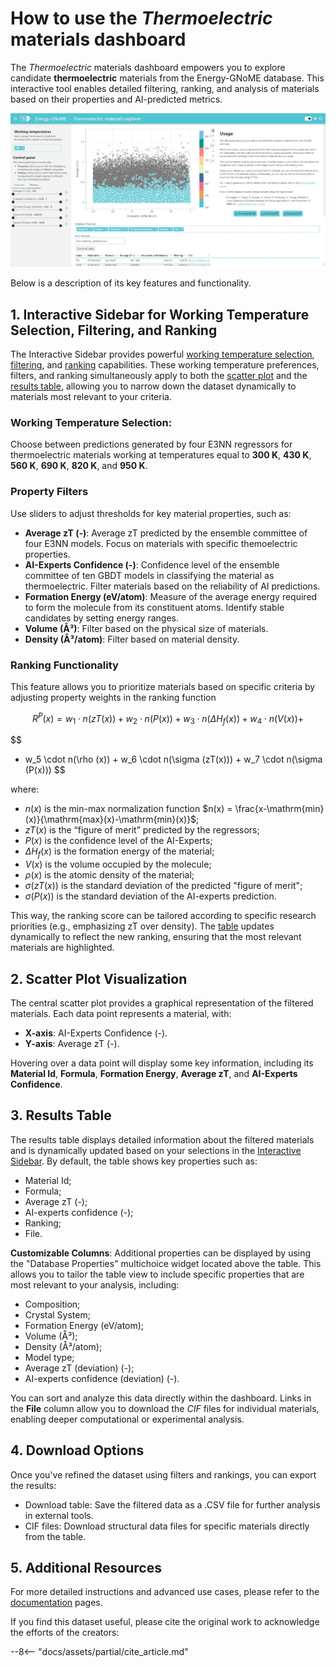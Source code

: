 # How to use the *Thermoelectric* materials dashboard

<div class="grid cards" markdown>

The *Thermoelectric* materials dashboard empowers you to explore candidate **thermoelectric** materials from the Energy-GNoME database. This interactive tool enables detailed filtering, ranking, and analysis of materials based on their properties and AI-predicted metrics.

</div>

<div class="grid cards" markdown>

![Web page](../../assets/thermoelectrics/webpage.jpeg)

</div>

<div class="grid cards" markdown>

Below is a description of its key features and functionality.

</div>

## 1. Interactive Sidebar for Working Temperature Selection, Filtering, and Ranking

The Interactive Sidebar provides powerful [working temperature selection](#working-temperature-selection), [filtering](#property-filters), and [ranking](#ranking-functionality) capabilities. These working temperature preferences, filters, and ranking simultaneously apply to both the [scatter plot](#2-scatter-plot-visualization) and the [results table](#3-results-table), allowing you to narrow down the dataset dynamically to materials most relevant to your criteria.

### Working Temperature Selection:

Choose between predictions generated by four E3NN regressors for thermoelectric materials working at temperatures equal to **300 K**, **430 K**, **560 K**, **690 K**, **820 K**, and **950 K**.

### Property Filters

Use sliders to adjust thresholds for key material properties, such as:

* **Average zT (-)**: Average zT predicted by the ensemble committee of four E3NN models. Focus on materials with specific themoelectric properties.
* **AI-Experts Confidence (-)**: Confidence level of the ensemble committee of ten GBDT models in classifying the material as thermoelectric. Filter materials based on the reliability of AI predictions.
* **Formation Energy (eV/atom)**: Measure of the average energy required to form the molecule from its constituent atoms. Identify stable candidates by setting energy ranges.
* **Volume (Å³)**: Filter based on the physical size of materials.
* **Density (Å³/atom)**: Filter based on material density.

### Ranking Functionality

This feature allows you to prioritize materials based on specific criteria by adjusting property weights in the ranking function

$$
R^P(x) = w_1 \cdot n(zT(x)) + w_2 \cdot n(P(x)) + w_3 \cdot n(\Delta H_f(x)) + w_4 \cdot n(V(x)) +
$$

$$
+ w_5 \cdot n(\rho (x)) + w_6 \cdot n(\sigma (zT(x))) + w_7 \cdot n(\sigma (P(x)))
$$

where:

* $n(x)$ is the min-max normalization function $n(x) = \frac{x-\mathrm{min}(x)}{\mathrm{max}(x)-\mathrm{min}(x)}$;
* $zT(x)$ is the “figure of merit” predicted by the regressors;
* $P(x)$ is the confidence level of the AI-Experts;
* $\Delta H_f(x)$ is the formation energy of the material;
* $V(x)$ is the volume occupied by the molecule;
* $\rho (x)$ is the atomic density of the material;
* $\sigma (zT(x))$ is the standard deviation of the predicted "figure of merit";
* $\sigma (P(x))$ is the standard deviation of the AI-experts prediction.

This way, the ranking score can be tailored according to specific research priorities (e.g., emphasizing zT over density).
The [table](#3-results-table) updates dynamically to reflect the new ranking, ensuring that the most relevant materials are highlighted.

## 2. Scatter Plot Visualization

The central scatter plot provides a graphical representation of the filtered materials.
Each data point represents a material, with:

* **X-axis**: AI-Experts Confidence (-).
* **Y-axis**: Average zT (-).

Hovering over a data point will display some key information, including its **Material Id**, **Formula**, **Formation Energy**, **Average zT**, and **AI-Experts Confidence**.

## 3. Results Table

The results table displays detailed information about the filtered materials and is dynamically updated based on your selections in the [Interactive Sidebar](#1-interactive-sidebar-for-working-temperature-selection-filtering-and-ranking).
By default, the table shows key properties such as:

* Material Id;
* Formula;
* Average zT (-);
* AI-experts confidence (-);
* Ranking;
* File.

**Customizable Columns**: Additional properties can be displayed by using the "Database Properties" multichoice widget located above the table. This allows you to tailor the table view to include specific properties that are most relevant to your analysis, including:

* Composition;
* Crystal System;
* Formation Energy (eV/atom);
* Volume (Å³);
* Density (Å³/atom);
* Model type;
* Average zT (deviation) (-);
* AI-experts confidence (deviation) (-).

You can sort and analyze this data directly within the dashboard.
Links in the **File** column allow you to download the *CIF* files for individual materials, enabling deeper computational or experimental analysis.

## 4. Download Options

Once you've refined the dataset using filters and rankings, you can export the results:

* Download table: Save the filtered data as a .CSV file for further analysis in external tools.
* CIF files: Download structural data files for specific materials directly from the table.

## 5. Additional Resources

For more detailed instructions and advanced use cases, please refer to the [documentation](../../docs/index.md) pages.

If you find this dataset useful, please cite the original work to acknowledge the efforts of the creators:

--8<-- "docs/assets/partial/cite_article.md"
